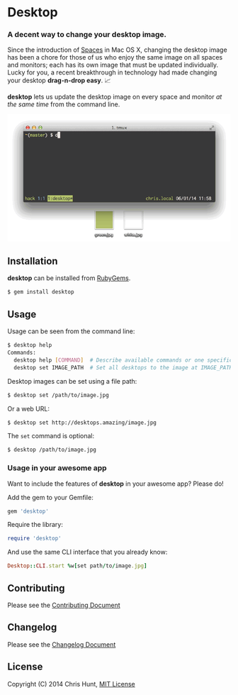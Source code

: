 # Desktop

### A decent way to change your desktop image.

Since the introduction of
[Spaces](http://en.wikipedia.org/wiki/Spaces_(software)) in Mac OS X, changing
the desktop image has been a chore for those of us who enjoy the same image on
all spaces and monitors; each has its own image that must be updated
individually. Lucky for you, a recent breakthrough in technology had made changing
your desktop **drag-n-drop easy**. :chart_with_upwards_trend:

**desktop** lets us update the desktop image on every space and monitor *at the
same time* from the command line.

![](img/example.gif)

## Installation

**desktop** can be installed from [RubyGems](http://rubygems.org/gems/desktop).

```bash
$ gem install desktop
```

## Usage

Usage can be seen from the command line:

```bash
$ desktop help
Commands:
  desktop help [COMMAND]  # Describe available commands or one specific command
  desktop set IMAGE_PATH  # Set all desktops to the image at IMAGE_PATH
```

Desktop images can be set using a file path:

```bash
$ desktop set /path/to/image.jpg
```

Or a web URL:

```bash
$ desktop set http://desktops.amazing/image.jpg
```

The `set` command is optional:

```bash
$ desktop /path/to/image.jpg
```

### Usage in your awesome app

Want to include the features of **desktop** in your awesome app? Please do!

Add the gem to your Gemfile:

```ruby
gem 'desktop'
```

Require the library:

```ruby
require 'desktop'
```

And use the same CLI interface that you already know:
```ruby
Desktop::CLI.start %w[set path/to/image.jpg]
```


## Contributing
Please see the [Contributing
Document](https://github.com/chrishunt/desktop/blob/master/CONTRIBUTING.md)

## Changelog
Please see the [Changelog
Document](https://github.com/chrishunt/desktop/blob/master/CHANGELOG.md)

## License
Copyright (C) 2014 Chris Hunt, [MIT
License](https://github.com/chrishunt/desktop/blob/master/LICENSE.txt)
